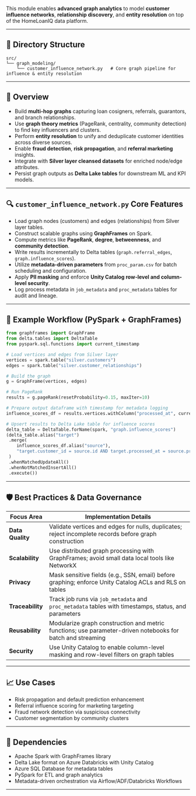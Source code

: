 This module enables **advanced graph analytics** to model **customer influence networks**, **relationship discovery**, and **entity resolution** on top of the HomeLoanIQ data platform.

---

## 📁 Directory Structure

```plaintext
src/
└── graph_modeling/
    └── customer_influence_network.py   # Core graph pipeline for influence & entity resolution
```

---

## 🧠 Overview

* Build **multi-hop graphs** capturing loan cosigners, referrals, guarantors, and branch relationships.
* Use **graph theory metrics** (PageRank, centrality, community detection) to find key influencers and clusters.
* Perform **entity resolution** to unify and deduplicate customer identities across diverse sources.
* Enable **fraud detection**, **risk propagation**, and **referral marketing** insights.
* Integrate with **Silver layer cleansed datasets** for enriched node/edge attributes.
* Persist graph outputs as **Delta Lake tables** for downstream ML and KPI models.

---

## 🔍 `customer_influence_network.py` Core Features

* Load graph nodes (customers) and edges (relationships) from Silver layer tables.
* Construct scalable graphs using **GraphFrames** on Spark.
* Compute metrics like **PageRank**, **degree**, **betweenness**, and **community detection**.
* Write results incrementally to Delta tables (`graph.referral_edges`, `graph.influence_scores`).
* Utilize **metadata-driven parameters** from `proc_param.csv` for batch scheduling and configuration.
* Apply **PII masking** and enforce **Unity Catalog row-level and column-level security**.
* Log process metadata in `job_metadata` and `proc_metadata` tables for audit and lineage.

---

## 🔨 Example Workflow (PySpark + GraphFrames)

```python
from graphframes import GraphFrame
from delta.tables import DeltaTable
from pyspark.sql.functions import current_timestamp

# Load vertices and edges from Silver layer
vertices = spark.table("silver.customers")
edges = spark.table("silver.customer_relationships")

# Build the graph
g = GraphFrame(vertices, edges)

# Run PageRank
results = g.pageRank(resetProbability=0.15, maxIter=10)

# Prepare output dataframe with timestamp for metadata logging
influence_scores_df = results.vertices.withColumn("processed_at", current_timestamp())

# Upsert results to Delta Lake table for influence scores
delta_table = DeltaTable.forName(spark, "graph.influence_scores")
(delta_table.alias("target")
 .merge(
    influence_scores_df.alias("source"),
    "target.customer_id = source.id AND target.processed_at = source.processed_at"
 )
 .whenMatchedUpdateAll()
 .whenNotMatchedInsertAll()
 .execute())
```

---

## 🛡️ Best Practices & Data Governance

| Focus Area       | Implementation Details                                                                                     |
| ---------------- | ---------------------------------------------------------------------------------------------------------- |
| **Data Quality** | Validate vertices and edges for nulls, duplicates; reject incomplete records before graph construction     |
| **Scalability**  | Use distributed graph processing with GraphFrames; avoid small data local tools like NetworkX              |
| **Privacy**      | Mask sensitive fields (e.g., SSN, email) before graphing; enforce Unity Catalog ACLs and RLS on tables     |
| **Traceability** | Track job runs via `job_metadata` and `proc_metadata` tables with timestamps, status, and parameters       |
| **Reusability**  | Modularize graph construction and metric functions; use parameter-driven notebooks for batch and streaming |
| **Security**     | Use Unity Catalog to enable column-level masking and row-level filters on graph tables                     |

---

## 📈 Use Cases

* Risk propagation and default prediction enhancement
* Referral influence scoring for marketing targeting
* Fraud network detection via suspicious connectivity
* Customer segmentation by community clusters

---

## 🔧 Dependencies

* Apache Spark with GraphFrames library
* Delta Lake format on Azure Databricks with Unity Catalog
* Azure SQL Database for metadata tables
* PySpark for ETL and graph analytics
* Metadata-driven orchestration via Airflow/ADF/Databricks Workflows

---

